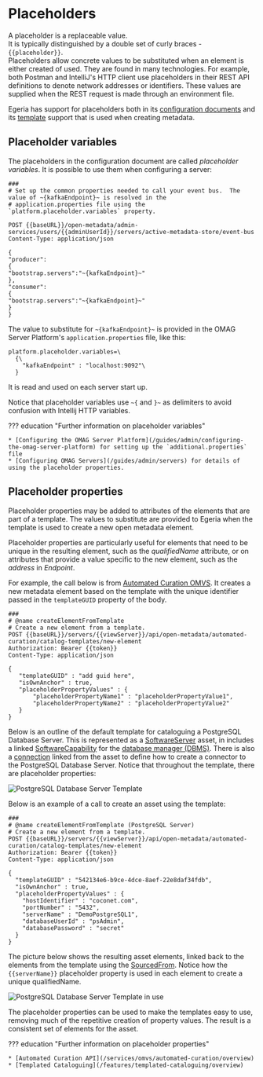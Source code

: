 <!-- SPDX-License-Identifier: CC-BY-4.0 -->
<!-- Copyright Contributors to the Egeria project. -->


# Placeholders

A placeholder is a replaceable value.  
It is typically distinguished by a double set of curly braces - `{{placeholder}}`.  
Placeholders allow concrete values to be substituted when an element is either created of used.  They are found in many technologies.  For example, both Postman and IntelliJ's HTTP client use placeholders in their REST API definitions to denote network addresses or identifiers.  These values are supplied when the REST request is made through an environment file.

Egeria has support for placeholders both in its [configuration documents](/concepts/configuration-document) and its [template](/features/templated-cataloguing/overview) support that is used when creating metadata.

## Placeholder variables

The placeholders in the configuration document are called *placeholder variables*.  It is possible to use them when configuring a server:

```
###
# Set up the common properties needed to call your event bus.  The value of ~{kafkaEndpoint}~ is resolved in the
# application.properties file using the `platform.placeholder.variables` property.

POST {{baseURL}}/open-metadata/admin-services/users/{{adminUserId}}/servers/active-metadata-store/event-bus
Content-Type: application/json

{
"producer":
{
"bootstrap.servers":"~{kafkaEndpoint}~"
},
"consumer":
{
"bootstrap.servers":"~{kafkaEndpoint}~"
}
}

```
The value to substitute for `~{kafkaEndpoint}~` is provided in the OMAG Server Platform's `application.properties` file, like this:
```
platform.placeholder.variables=\
  {\
    "kafkaEndpoint" : "localhost:9092"\
  }
```
It is read and used on each server start up.

Notice that placeholder variables use `~{` and `}~` as delimiters to avoid confusion with Intellij HTTP variables.

??? education "Further information on placeholder variables"

    * [Configuring the OMAG Server Platform](/guides/admin/configuring-the-omag-server-platform) for setting up the `additional.properties` file
    * [Configuring OMAG Servers](/guides/admin/servers) for details of using the placeholder properties.

## Placeholder properties

Placeholder properties may be added to attributes of the elements that are part of a template.  The values to substitute are provided to Egeria when the template is used to create a new open metadata element. 

Placeholder properties are particularly useful for elements that need to be unique in the resulting element, such as the *qualifiedName* attribute, or on attributes that provide a value specific to the new element, such as the *address* in *Endpoint*.

For example, the call below is from [Automated Curation OMVS](/services/omvs/automated-curation/overview).  It creates a new metadata element based on the template with the unique identifier passed in the `templateGUID` property  of the body.
```
###
# @name createElementFromTemplate
# Create a new element from a template.
POST {{baseURL}}/servers/{{viewServer}}/api/open-metadata/automated-curation/catalog-templates/new-element
Authorization: Bearer {{token}}
Content-Type: application/json

{
   "templateGUID" : "add guid here",
   "isOwnAnchor" : true,
   "placeholderPropertyValues" : {
       "placeholderPropertyName1" : "placeholderPropertyValue1",
       "placeholderPropertyName2" : "placeholderPropertyValue2"
   }
}
```
Below is an outline of the default template for cataloguing a PostgreSQL Database Server.  This is represented as a [SoftwareServer](/types/0/0040-Software-Servers) asset, in includes a linked [SoftwareCapability](/types/0/0042-Software-Capabilities) for the [database manager (DBMS)](/types/0/0050-Applications-and-Processes).  There is also a [connection](/concepts/connection) linked from the asset to define how to create a connector to the PostgreSQL Database Server.  Notice that throughout the template, there are placeholder properties:

![PostgreSQL Database Server Template](/catalog-templates/postgres-server-catalog-template.svg)

Below is an example of a call to create an asset using the template:

```
###
# @name createElementFromTemplate (PostgreSQL Server)
# Create a new element from a template.
POST {{baseURL}}/servers/{{viewServer}}/api/open-metadata/automated-curation/catalog-templates/new-element
Authorization: Bearer {{token}}
Content-Type: application/json

{
  "templateGUID" : "542134e6-b9ce-4dce-8aef-22e8daf34fdb",
  "isOwnAnchor" : true,
  "placeholderPropertyValues" : {
    "hostIdentifier" : "coconet.com",
    "portNumber" : "5432",
    "serverName" : "DemoPostgreSQL1",
    "databaseUserId" : "psAdmin",
    "databasePassword" : "secret"
  }
}
```
The picture below shows the resulting asset elements, linked back to the elements from the template using the [SourcedFrom](/types/0/0011-Managing-Referenceables).
Notice how the `{{serverName}}` placeholder property is used in each element to create a unique qualifiedName.

![PostgreSQL Database Server Template in use](/catalog-templates/postgres-server-template-in-use.svg)

The placeholder properties can be used to make the templates easy to use, removing much of the repetitive creation of property values.  The result is a consistent set of elements for the asset.


??? education "Further information on placeholder properties"

    * [Automated Curation API](/services/omvs/automated-curation/overview)
    * [Templated Cataloguing](/features/templated-cataloguing/overview)

